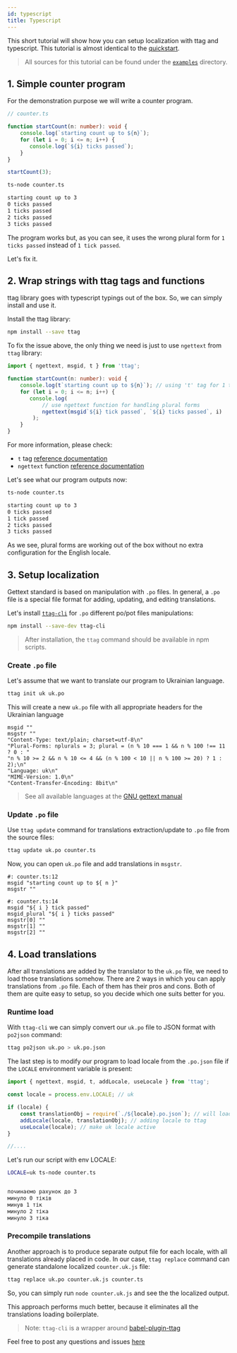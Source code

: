 ```yaml
---
id: typescript
title: Typescript
---
```



This short tutorial will show how you can setup localization with ttag and typescript. This tutorial is almost identical to the [quickstart](quickstart.html).

> All sources for this tutorial can be found under the [`examples`](https://github.com/ttag-org/ttag/tree/master/examples/typescript)
> directory.

## 1. Simple counter program

For the demonstration purpose we will write a counter program.

```ts
// counter.ts

function startCount(n: number): void {
    console.log(`starting count up to ${n}`);
    for (let i = 0; i <= n; i++) {
       console.log(`${i} ticks passed`);
    }
}

startCount(3);
```


```bash
ts-node counter.ts

starting count up to 3
0 ticks passed
1 ticks passed
2 ticks passed
3 ticks passed
```

The program works but, as you can see, it uses the wrong plural form for `1 ticks passed` instead of `1 tick passed`.

Let's fix it.

## 2. Wrap strings with ttag tags and functions

ttag library goes with typescript typings out of the box. So, we can simply install and use it.

Install the ttag library:

```bash
npm install --save ttag
```

To fix the issue above, the only thing we need is just to use `ngettext` from `ttag` library:

```ts
import { ngettext, msgid, t } from 'ttag';

function startCount(n: number): void {
    console.log(t`starting count up to ${n}`); // using 't' tag for 1 to 1 translations
    for (let i = 0; i <= n; i++) {
       console.log(
           // use ngettext function for handling plural forms
           ngettext(msgid`${i} tick passed`, `${i} ticks passed`, i)
        );
    }
}
```

For more information, please check:

* `t` tag [reference documentation](tag-gettext.html)
* `ngettext` function [reference documentation](ngettext.html)

Let's see what our program outputs now:

```bash
ts-node counter.ts

starting count up to 3
0 ticks passed
1 tick passed
2 ticks passed
3 ticks passed
```

As we see, plural forms are working out of the box without no extra configuration for the English locale.

## 3. Setup localization
Gettext standard is based on manipulation with `.po` files. In general, a `.po` file is a special file format
for adding, updating, and editing translations.

Let's install [`ttag-cli`](https://github.com/ttag-org/ttag-cli) for `.po` different po/pot files manipulations:

```bash
npm install --save-dev ttag-cli
``` 

> After installation, the `ttag` command should be available in npm scripts.

### Create `.po` file
Let's assume that we want to translate our program to Ukrainian language.

```bash
ttag init uk uk.po
```

This will create a new `uk.po` file with all appropriate headers for the Ukrainian language

```
msgid ""
msgstr ""
"Content-Type: text/plain; charset=utf-8\n"
"Plural-Forms: nplurals = 3; plural = (n % 10 === 1 && n % 100 !== 11 ? 0 : "
"n % 10 >= 2 && n % 10 <= 4 && (n % 100 < 10 || n % 100 >= 20) ? 1 : 2);\n"
"Language: uk\n"
"MIME-Version: 1.0\n"
"Content-Transfer-Encoding: 8bit\n"

```

> See all available languages at the [GNU gettext manual](https://www.gnu.org/software/gettext/manual/html_node/Usual-Language-Codes.html)

### Update `.po` file
Use `ttag update` command for translations extraction/update to `.po` file from the source files:

```bash
ttag update uk.po counter.ts
```

Now, you can open `uk.po` file and add translations in `msgstr`.

```po
#: counter.ts:12
msgid "starting count up to ${ n }"
msgstr ""

#: counter.ts:14
msgid "${ i } tick passed"
msgid_plural "${ i } ticks passed"
msgstr[0] ""
msgstr[1] ""
msgstr[2] ""
```

## 4. Load translations
After all translations are added by the translator to the `uk.po` file, we need to load those translations somehow. 
There are 2 ways in which you can apply translations from `.po` file. Each of them has their pros and cons. Both of them are quite easy to setup, so you decide which one suits better for you.

### Runtime load
With `ttag-cli` we can simply convert our `uk.po` file to JSON format with `po2json` command:

```bash
ttag po2json uk.po > uk.po.json
```

The last step is to modify our program to load locale from the `.po.json` file if the `LOCALE` environment variable is present:

```ts
import { ngettext, msgid, t, addLocale, useLocale } from 'ttag';

const locale = process.env.LOCALE; // uk

if (locale) {
    const translationObj = require(`./${locale}.po.json`); // will load uk.po.json
    addLocale(locale, translationObj); // adding locale to ttag
    useLocale(locale); // make uk locale active
}

//....
```

Let's run our script with env LOCALE:

```bash
LOCALE=uk ts-node counter.ts


починаємо рахунок до 3
минуло 0 тіків
минув 1 тік
минуло 2 тіка
минуло 3 тіка
```

### Precompile translations
Another approach is to produce separate output file for each locale, with all translations already placed in code. In our case, `ttag replace` command can generate standalone localized `counter.uk.js` file:

```bash
ttag replace uk.po counter.uk.js counter.ts
```

So, you can simply run `node counter.uk.js` and see the the localized output.

This approach performs much better, because it eliminates all the translations loading boilerplate.


> Note: `ttag-cli` is a wrapper around [babel-plugin-ttag](https://github.com/ttag-org/babel-plugin-ttag)

Feel free to post any questions and issues [here](https://github.com/ttag-org/ttag/issues)
